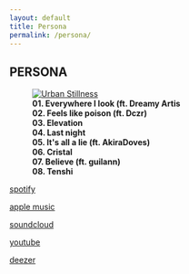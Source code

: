 ```yaml
---
layout: default
title: Persona
permalink: /persona/
---
```


<section class="image-gallery">
  <h2 class="gallery-title">PERSONA</h2>
  <!-- <p class="gallery-description">A curated selection of recent pieces. Click an image to view it larger.</p> -->
  <div class="gallery-images">
    <figure>
      <a href="https://too.fm/persona" target="_blank">
        <img src="/images/persona_v1.png" alt="Urban Stillness">
      </a>
      <figcaption>
        <strong>01. Everywhere I look (ft. Dreamy Artis<br>
        02. Feels like poison (ft. Dczr)<br>
        03. Elevation<br>
        04. Last night<br>
        05. It's all a lie (ft. AkiraDoves)<br>
        06. Cristal<br>
        07. Believe (ft. guilann)<br>
        08. Tenshi</strong>
      </figcaption>
    </figure>
  </div>
  <div class="main">
    <p><a href="https://open.spotify.com/intl-fr/album/1vMtlzFFMZvV8ToJTw3Jtl" target="_blank">spotify</a></p>
    <p><a href="https://music.apple.com/us/album/persona/1793642625" target="_blank">apple music</a></p>
    <p><a href="https://soundcloud.com/nebru/sets/persona" target="_blank">soundcloud</a></p>
    <p><a href="https://youtu.be/hiOsgqXuT6o" target="_blank">youtube</a></p>
    <p><a href="https://www.deezer.com/fr/album/706075531" target="_blank">deezer</a></p>
  </div>
</section>
